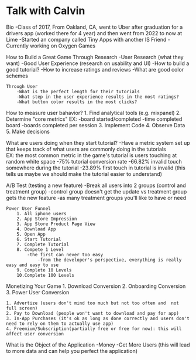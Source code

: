 # Talk with Calvin

Bio
-Class of 2017, From Oakland, CA, went to Uber after graduation for a drivers app (worked there for 4 year) and then went from 2022 to now at Lime
-Started an company called Tiny Apps with another IS Friend
-Currently working on Oxygen Games 

How to Build a Great Game
    Through Research
        -User Research (what they want)
        -Good User Experience (research on usability and UI)
        -How to build a good tutorial?
        -How to increase ratings and reviews
        -What are good color schemes
    
    Through User 
        -What is the perfect length for their tutorials
        -What step in the user experience results in the most ratings?
        -What button color results in the most clicks?

How to measure user bahavior?
    1. Find analytical tools (e.g. mixpanel)
    2. Determine "core metrics"
        EX:
            -board started/completed
            -time completed board
            -boards completed per session 
    3. Implement Code
    4. Observe Data
    5. Make decisions

What are users doing when they start tutorial?
    -Have a metric system set up that keeps track of what users are commonly doing in the tutorials  
    EX: the most common metric in the game's tutorial is users touching at random white space 
        -75% tutorial conversion rate
        -66.82% invalid touch somewhere during the tutorial 
        -23.89% first touch in tutorial is invalid 
            (this tells us maybe we should make the tutorial easier to understand)

A/B Test (testing a new feature)
    -Break all users into 2 groups (control and treatment group)
        -control group doesn't get the update vs treatment group gets the new feature
        -as many treatment groups you'll like to have or need


    Power User Funnel 
        1. All iphone users 
        2. App Store Impression 
        3. App Store Product Page View
        4. Download App
        5. Open App
        6. Start Tutorial
        7. Complete Tutorial 
        8. Compete 1 Level  
            -the first can never too easy
                -from the developer's perspective, everything is really easy and easy to use
        9. Complete 10 Levels 
        10.Complete 100 Levels 

Monetizing Your Game 
    1. Download Conversion
    2. Onboarding Conversion 
    3. Power User Conversion

    1. Advertize (users don't mind too much but not too often and  not full screen)
    2. Pay to Download (people won't want to download and pay for app)
    3. In-App Purchases (it's ok as long as done correctly and users don't need to rely on them to actually use app)
    4. Freemium/Subscription(partially free or free for now): this will affect user conversion

What is the Object of the Application 
    -Money 
    -Get More Users (this will lead to more data and can help you perfect the application)




